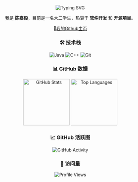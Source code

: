 <div align="center">
  
<img src="https://readme-typing-svg.demolab.com?font=Dancing+Script&weight=700&pause=1000&color=FF6C37&center=true&width=700&lines=Hi+There+!" alt="Typing SVG" />






<!-- 简短自我介绍 -->
<p>
我是 <b>陈嘉毅</b>，目前是一名大二学生，热衷于 <b>软件开发</b> 和 <b>开源项目</b>。
</p>

📂[我的Github主页](https://github.com/H3MMM)



### 🛠️ 技术栈
![Java](https://img.shields.io/badge/Java-007396?style=for-the-badge&logo=java&logoColor=white)
![C++](https://img.shields.io/badge/C++-00599C?style=for-the-badge&logo=c%2B%2B&logoColor=white)
![Git](https://img.shields.io/badge/Git-F05032?style=for-the-badge&logo=git&logoColor=white)



### 📊 GitHub 数据
<div align="center">
<img height="150" src="https://github-readme-stats.vercel.app/api?username=H3MMM&show_icons=true&theme=radical" alt="GitHub Stats" />
<img height="150" src="https://github-readme-stats.vercel.app/api/top-langs/?username=H3MMM&layout=compact&theme=radical" alt="Top Languages" />
</div>



### 📈 GitHub 活跃图
![GitHub Activity](https://github-readme-activity-graph.vercel.app/graph?username=H3MMM&theme=react-dark&hide_border=true)




### 👀 访问量
![Profile Views](https://komarev.com/ghpvc/?username=H3MMM&style=flat-square)



</div>
